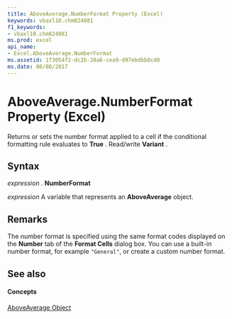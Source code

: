 ```yaml
---
title: AboveAverage.NumberFormat Property (Excel)
keywords: vbaxl10.chm824081
f1_keywords:
- vbaxl10.chm824081
ms.prod: excel
api_name:
- Excel.AboveAverage.NumberFormat
ms.assetid: 1f3054f2-dc2b-28a6-cea9-d97ebdbb8cd0
ms.date: 06/08/2017
---
```



# AboveAverage.NumberFormat Property (Excel)

Returns or sets the number format applied to a cell if the conditional formatting rule evaluates to  **True** . Read/write **Variant** .


## Syntax

 _expression_ . **NumberFormat**

 _expression_ A variable that represents an **AboveAverage** object.


## Remarks

The number format is specified using the same format codes displayed on the  **Number** tab of the **Format Cells** dialog box. You can use a built-in number format, for example `"General"`, or create a custom number format.


## See also


#### Concepts


[AboveAverage Object](aboveaverage-object-excel.md)

